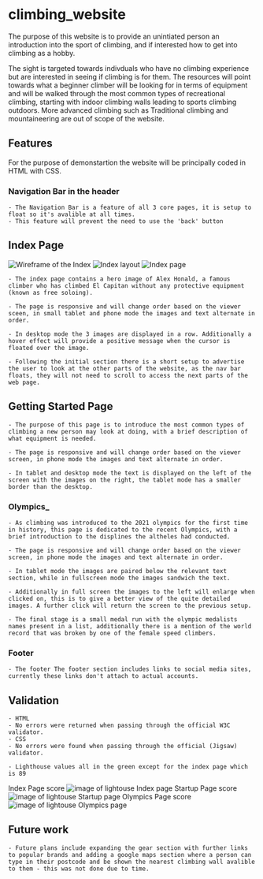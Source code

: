 # climbing_website

The purpose of this website is to provide an unintiated person an introduction into the sport of climbing, and if interested how to get into climbing as a hobby. 

The sight is targeted towards indivduals who have no climbing experience but are interested in seeing if climbing is for them. The resources will point towards what a beginner climber will be looking for in terms of equipment and will be walked through the most common types of recreational climbing, starting with indoor climbing walls leading to sports climbing outdoors. More advanced climbing such as Traditional climbing and mountaineering are out of scope of the website.

## Features

For the purpose of demonstartion the website will be principally coded in HTML with CSS. 

### __Navigation Bar in the header__

    - The Navigation Bar is a feature of all 3 core pages, it is setup to float so it's avalible at all times.
    - This feature will prevent the need to use the 'back' button

## Index Page

![Wireframe of the Index](https://raxxius.github.io/climbing_website/assets/images/wireframe_Index.png) ![Index layout](https://raxxius.github.io/climbing_website/assets/images/index_layout.png) ![Index page](https://raxxius.github.io/climbing_website/assets/images/Index_preview.png)

    - The index page contains a hero image of Alex Honald, a famous climber who has climbed El Capitan without any protective equipment (known as free soloing).

    - The page is responsive and will change order based on the viewer sceen, in small tablet and phone mode the images and text alternate in order.

    - In desktop mode the 3 images are displayed in a row. Additionally a hover effect will provide a positive message when the cursor is floated over the image.

    - Following the initial section there is a short setup to advertise the user to look at the other parts of the website, as the nav bar floats, they will not need to scroll to access the next parts of the web page.
    
    
## Getting Started Page

    - The purpose of this page is to introduce the most common types of climbing a new person may look at doing, with a brief description of what equipment is needed.

    - The page is responsive and will change order based on the viewer screen, in phone mode the images and text alternate in order.

    - In tablet and desktop mode the text is displayed on the left of the screen with the images on the right, the tablet mode has a smaller border than the desktop.

### __Olympics___

    - As climbing was introduced to the 2021 olympics for the first time in history, this page is dedicated to the recent Olympics, with a brief introduction to the displines the altheles had conducted.

    - The page is responsive and will change order based on the viewer screen, in phone mode the images and text alternate in order.

    - In tablet mode the images are paired below the relevant text section, while in fullscreen mode the images sandwich the text.

    - Additionally in full screen the images to the left will enlarge when clicked on, this is to give a better view of the quite detailed images. A further click will return the screen to the previous setup.

    - The final stage is a small medal run with the olympic medalists names present in a list, additionally there is a mention of the world record that was broken by one of the female speed climbers.

### __Footer__

    - The footer The footer section includes links to social media sites, currently these links don't attach to actual accounts.


## __Validation__

    - HTML
    - No errors were returned when passing through the official W3C validator.
    - CSS
    - No errors were found when passing through the official (Jigsaw) validator.

    - Lighthouse values all in the green except for the index page which is 89

Index Page score
![image of lightouse Index page](https://raxxius.github.io/climbing_website/assets/images/Indexpage.png)
Startup Page score
![image of lightouse Startup page](https://raxxius.github.io/climbing_website/assets/images/Startuppage.png)
Olympics Page score
![image of lightouse Olympics page](https://raxxius.github.io/climbing_website/assets/images/Olympicspage.png)

## __Future work__

    - Future plans include expanding the gear section with further links to popular brands and adding a google maps section where a person can type in their postcode and be shown the nearest climbing wall avalible to them - this was not done due to time.
    
    
    
